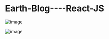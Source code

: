 # Earth-Blog----React-JS

![image](https://user-images.githubusercontent.com/90967308/166134110-19e2baab-60b2-449d-bcc7-2f47145e2ac3.png)

![image](https://user-images.githubusercontent.com/90967308/166134122-e1baeea8-c9c1-4474-9007-3dca5c78b216.png)

